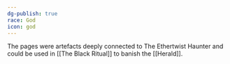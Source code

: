 ```yaml
---
dg-publish: true
race: God
icon: god
---
```

The pages were artefacts deeply connected to The Ethertwist Haunter and could be used in [[The Black Ritual]] to banish the [[Herald]]. 
